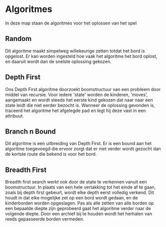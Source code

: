 # Algoritmes
In deze map staan de algoritmes voor het oplossen van het spel

## Random
Dit algoritme maakt simpelweg willekeurige zetten totdat het bord is opgelost. Er kan worden ingesteld hoe vaak het algoritme het bord oplost, en daaruit wordt dan de snelste oplossing gekozen.

## Depth First
Ons Depth First algoritme doorzoekt boomstructuur van een probleem door middel van recursie. Voor iedere 'state' worden de kinderen, 'moves', aangemaakt en wordt steeds het eerste kind gekozen dat naar naar een state leidt die niet eerder bezocht is. Wanneer de oplossing gevonden is, traceerd het algoritme het afgelegde pad en legt hij deze vast in een attribuut. 

## Branch n Bound
Dit algoritme is een uitbreiding van Depth First. Er is een bound aan het algoritme toegevoegd die ervoor zorgt dat er niet verder wordt gezocht dan de kortste route die bekend is voor het bord.

## Breadth First
Breadth first search werkt ook door de state te verkennen vanuit een boomstructuur. In plaats van een hele vertakking tot het einde af te gaan, zoals bij depth first gebeurt, wordt elke depth eerst volledig verkend. Dit houdt in dat elke mogelijke zet op een bord wordt gedaan, en de kinderborden worden opgeslagen. Pas als alle zetten van alle borden op een bepaalde diepte zijn geprobeerd gaat het algoritme verder naar de volgende diepte. Door een archief bij te houden wordt het herhalen van reeds gepasseerde borden vermeden.
